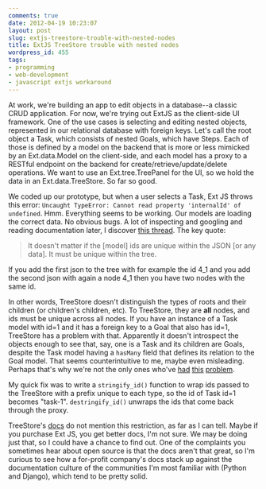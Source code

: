 ```yaml
---
comments: true
date: 2012-04-19 10:23:07
layout: post
slug: extjs-treestore-trouble-with-nested-nodes
title: ExtJS TreeStore trouble with nested nodes
wordpress_id: 455
tags:
- programming
- web-development
- javascript extjs workaround
---
```


At work, we're building an app to edit objects in a database--a classic CRUD
application. For now, we're trying out ExtJS as the client-side UI
framework. One of the use cases is selecting and editing nested objects,
represented in our relational database with foreign keys. Let's call the root
object a Task, which consists of nested Goals, which have Steps. Each of those
is defined by a model on the backend that is more or less mimicked by an
Ext.data.Model on the client-side, and each model has a proxy to a RESTful
endpoint on the backend for create/retrieve/update/delete operations. We want to
use an Ext.tree.TreePanel for the UI, so we hold the data in an
Ext.data.TreeStore. So far so good.

We coded up our prototype, but when a user selects a Task, Ext JS throws this
error: `Uncaught TypeError: Cannot read property 'internalId' of
undefined`. Hmm. Everything seems to be working. Our models are loading the
correct data. No obvious bugs. A lot of inspecting and googling and reading
documentation later, I discover [this
thread](http://www.sencha.com/forum/archive/index.php/t-160068.html?s=03fb3a67ebf1e1ef856bc5f277ad12e8). The
key quote:

<!-- more -->

> It doesn't matter if the [model] ids are unique within the JSON [or any
  data]. It must be unique within the tree.

If you add the first json to the tree with for example the id 4_1 and you add
the second json with again a node 4_1 then you have two nodes with the same id.



In other words, TreeStore doesn't distinguish the types of roots and their
children (or children's children, etc). To TreeStore, they are **all** nodes,
and ids must be unique across all nodes. If you have an instance of a Task model
with id=1 and it has a foreign key to a Goal that also has id=1, TreeStore has a
problem with that. Apparently it doesn't introspect the objects enough to see
that, say, one is a Task and its children are Goals, despite the Task model
having a `hasMany` field that defines its relation to the Goal model. That seems
counterintuitive to me, maybe even misleading. Perhaps that's why we're not the
only ones who've
[had](http://www.sencha.com/forum/showthread.php?129524-CLOSED-Selection-of-Association-in-DataView)
[this](http://www.sencha.com/forum/showthread.php?135285-TreeStore-Model-and-quot-id-quot-field)
[problem](http://www.sencha.com/forum/showthread.php?196396-How-to-add-children-tree-nodes-dynamically).

My quick fix was to write a `stringify_id()` function to wrap ids passed to the TreeStore with a prefix unique to each type, so the id of Task id=1 becomes "task-1". `destringify_id()` unwraps the ids that come back through the proxy.

TreeStore's [docs](http://docs.sencha.com/ext-js/4-0/#!/api/Ext.data.TreeStore) do not mention this restriction, as far as I can tell. Maybe if you purchase Ext JS, you get better docs, I'm not sure. We may be doing just that, so I could have a chance to find out. One of the complaints you sometimes hear about open source is that the docs aren't that great, so I'm curious to see how a for-profit company's docs stack up against the documentation culture of the communities I'm most familiar with (Python and Django), which tend to be pretty solid.
